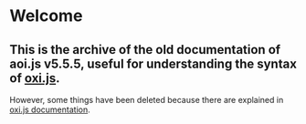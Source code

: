 # Welcome

## This is the archive of the old documentation of aoi.js v5.5.5, useful for understanding the syntax of [oxi.js](https://oxi.js.org).

However, some things have been deleted because there are explained in [oxi.js documentation](https://oxi.js.org).
